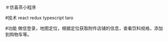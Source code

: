 ＃仿喜茶小程序

#技术
    react redux typescript taro 
    
#功能 
    微信登录，地图定位，根据定位获取附件店铺的信息，查看饮料规格，添加到购物车等。
